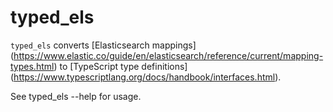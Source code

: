 # typed_els
`typed_els` converts [Elasticsearch mappings]
(https://www.elastic.co/guide/en/elasticsearch/reference/current/mapping-types.html)
to [TypeScript type definitions]
(https://www.typescriptlang.org/docs/handbook/interfaces.html).

See typed_els --help for usage.
